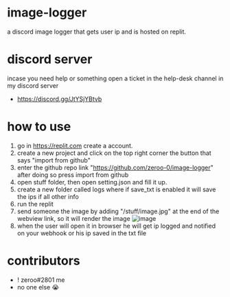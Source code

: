 # image-logger
a discord image logger that gets user ip and is hosted on replit.

# discord server
incase you need help or something open a ticket in the help-desk channel in my discord server
- https://discord.gg/JtYSjYBtvb

# how to use
1. go in https://replit.com create a account.
2. create a new project and click on the top right corner the button that says "import from github"
3. enter the github repo link "https://github.com/zeroo-0/image-logger" after doing so press import from github
4. open stuff folder, then open setting.json and fill it up.
5. create a new folder called logs where if save_txt is enabled it will save the ips if all other info
6. run the replit
7. send someone the image by adding "/stuff/image.jpg" at the end of the webview link, so it will render the image ![image](https://user-images.githubusercontent.com/125908067/234425704-b7b5f15d-c4d1-4ceb-bc2a-d0d10fdba17d.png)
8. when the user will open it in browser he will get ip logged and notified on your webhook or his ip saved in the txt file

# contributors
- ! zeroo#2801 me
- no one else 😭
